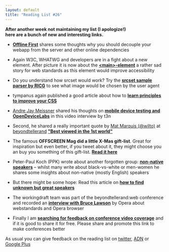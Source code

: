 ```yaml
---
layout: default
title: "Reading List #26"
---
```


**After another week not maintaining my list (I apologize!) <br>here are a bunch of new and interesting links.**

- **[Offline First](http://blog.joelambert.co.uk/2012/11/26/offline-first-a-better-html5-user-experience/)** shares some thoughts why you should decouple your webapp from the server and other online dependencies

- Again W3C, WHATWG and developers are in a fight about a new element. After picture it is now about the  **[&lt;main>-element](http://blog.adrianroselli.com/2012/11/new-main-element-approved-then-blocked.html)** a rather sad story for web standards as this element would improve accessibility

- Do you understand how srcset would work? Try the **[srcset sample parser by RICG](http://responsiveimagescg.github.com/picture-refimp/demo/)** to see what image would be chosen by the user agent

- tympanus again published a good article about how to **[learn principles to improve your CSS](http://tympanus.net/codrops/2012/11/20/learning-principles-for-improving-your-css/)**

- [Andre Jay Meissner](https://twitter.com/klick_ass) shared his thoughts on **[mobile device testing and OpenDeviceLabs](http://www.youtube.com/watch?v=C9uDIVo0RsQ&list=SP509C20F61AD025B3&feature=g-list)** in this video interview by t3n

- Second, he shared a really important quote by [Mat Marquis (@wilto)](https://twitter.com/wilto) at [beyondtellerand](http://2012.beyondtellerrand.com/) **["Best viewed in the 1st world"](https://twitter.com/klick_ass/status/270481479908331520)**

- The famous **OFFSCREEN Mag did a little X-Mas gift-list**. Great for inspiration but even better, if you tweet about it, they might choose you an buy you something of this gift-list. **[Read it here](http://www.offscreenmag.com/xmas/)**

- Peter-Paul Koch (PPK) wrote about another forgotten group: **[non-native speakers](http://www.quirksmode.org/blog/archives/2012/11/conference_dive_11.html)** &ndash; whilst many write about black-vs-white or men-women he shares some insights about non-native (mostly English) speakers

- But there might be some hope: Read this article on **[how to find unknown but great speakers](http://www.nczonline.net/blog/2012/11/20/the-front-end-summit-new-speaker-program/)**

- The workingdraft team was part of the beyondtellerand:web conference and recorded an **[interview with Bruce Lawson](http://workingdraft.de/97/)** by Opera about webstandards and Opera browser

- Finally I am **[searching for feedback on conference video coverage](http://anselm-hannemann.com/blog/2012/11/28/conference-coverage/)** and if it is good to share it for free. Please share and promote this link to make conferences better

As usual you can give feedback on the reading list on [twitter](https://twitter.com/anselmhannemann), [ADN](https://alpha.app.net/anselm) or [Google Plus](https://plus.google.com/111125333979619018462/posts/cV2itbDkpbM)